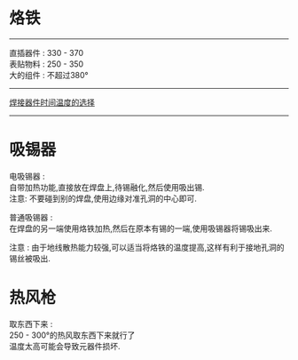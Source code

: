 # 烙铁
___
直插器件 : 330 - 370    
表贴物料 : 250 - 350  
大的组件 : 不超过380°
___
[焊接器件时间温度的选择](https://zhuanlan.zhihu.com/p/76460403#:~:text=1%E3%80%81%E6%A0%87%E7%A4%BA20-25W%EF%BC%8C%E5%AF%B9%E5%BA%94%E7%84%8A%E6%8E%A5%E6%B8%A9%E5%BA%A6%E4%B8%BA200-250%E5%BA%A6%EF%BC%9B%202%E3%80%81%E6%A0%87%E7%A4%BA30-35W%EF%BC%8C%E5%AF%B9%E5%BA%94%E7%84%8A%E6%8E%A5%E6%B8%A9%E5%BA%A6%E4%B8%BA250-300%E5%BA%A6%EF%BC%9B%203%E3%80%81%E6%A0%87%E7%A4%BA40-45W%EF%BC%8C%E5%AF%B9%E5%BA%94%E7%84%8A%E6%8E%A5%E6%B8%A9%E5%BA%A6%E4%B8%BA280-350%E5%BA%A6%EF%BC%9B,4%E3%80%81%E6%A0%87%E7%A4%BA50W%EF%BC%8C%E5%AF%B9%E5%BA%94%E7%84%8A%E6%8E%A5%E6%B8%A9%E5%BA%A6%E4%B8%BA320-380%E5%BA%A6%EF%BC%9B%205%E3%80%81%E6%A0%87%E7%A4%BA60W%EF%BC%8C%E5%AF%B9%E5%BA%94%E7%84%8A%E6%8E%A5%E6%B8%A9%E5%BA%A6%E4%B8%BA320-400%E5%BA%A6%EF%BC%9B%206%E3%80%81%E6%A0%87%E7%A4%BA75-80W%EF%BC%8C%E5%AF%B9%E5%BA%94%E7%84%8A%E6%8E%A5%E6%B8%A9%E5%BA%A6%E4%B8%BA350-400%E5%BA%A6%EF%BC%9B%207%E3%80%81%E6%A0%87%E7%A4%BA100W%EF%BC%8C%E5%AF%B9%E5%BA%94%E7%84%8A%E6%8E%A5%E6%B8%A9%E5%BA%A6%E4%B8%BA380-450%E5%BA%A6%EF%BC%9B)   
___

# 吸锡器
电吸锡器 :  
自带加热功能,直接放在焊盘上,待锡融化,然后使用吸出锡.   
注意: 不要碰到别的焊盘,使用边缘对准孔洞的中心即可.  

普通吸锡器 :  
在焊盘的另一端使用烙铁加热,然后在原本有锡的一端,使用吸锡器将锡吸出来.

注意 :  由于地线散热能力较强,可以适当将烙铁的温度提高,这样有利于接地孔洞的锡丝被吸出.

# 热风枪
取东西下来 :    
250 - 300°的热风取东西下来就行了    
温度太高可能会导致元器件损坏.      